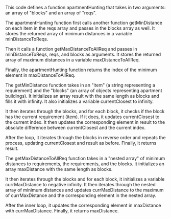 This code defines a function apartmentHunting that takes in two arguments: an array of "blocks" and an array of "reqs".

The apartmentHunting function first calls another function getMinDistance on each item in the reqs array and passes in the blocks array as well.
 It stores the returned array of minimum distances in a variable minDistanceToReqs.

Then it calls a function getMaxDistanceToAllReq and passes in minDistanceToReqs, reqs, and blocks as arguments. 
It stores the returned array of maximum distances in a variable maxDistanceToAllReq.

Finally, the apartmentHunting function returns the index of the minimum element in maxDistanceToAllReq.

The getMinDistance function takes in an "item" (a string representing a requirement) and the "blocks" (an array of objects representing apartment buildings). 
It initializes an array result with the same length as blocks and fills it with infinity. It also initializes a variable currentClosest to infinity.

It then iterates through the blocks, and for each block, it checks if the block has the current requirement (item). 
If it does, it updates currentClosest to the current index. It then updates the corresponding element in result to the absolute difference between currentClosest and the current index.

After the loop, it iterates through the blocks in reverse order and repeats the process, updating currentClosest and result as before. Finally, it returns result.

The getMaxDistanceToAllReq function takes in a "nested array" of minimum distances to requirements, the requirements, and the blocks. 
It initializes an array maxDistance with the same length as blocks.

It then iterates through the blocks and for each block, it initializes a variable currMaxDistance to negative infinity. 
It then iterates through the nested array of minimum distances and updates currMaxDistance to the maximum of currMaxDistance and the corresponding element in the nested array.

After the inner loop, it updates the corresponding element in maxDistance with currMaxDistance. Finally, it returns maxDistance.



